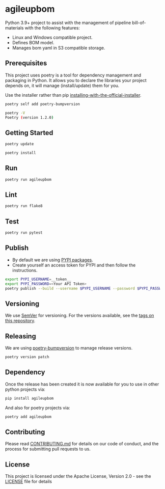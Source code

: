 # agileupbom

Python 3.9+ project to assist with the management of pipeline bill-of-materials with the following features:

* Linux and Windows compatible project.
* Defines BOM model.
* Manages bom yaml in S3 compatible storage.

## Prerequisites

This project uses poetry is a tool for dependency management and packaging in Python. It allows you to declare the 
libraries your project depends on, it will manage (install/update) them for you. 

Use the installer rather than pip [installing-with-the-official-installer](https://python-poetry.org/docs/master/#installing-with-the-official-installer).

```sh
poetry self add poetry-bumpversion
```

```sh
poetry -V
Poetry (version 1.2.0)
```

## Getting Started

```sh
poetry update
```

```sh
poetry install
```

## Run
```sh
poetry run agileupbom
```

## Lint
```sh
poetry run flake8
```

## Test
```sh
poetry run pytest
```

## Publish

* By default we are using [PYPI packages](https://packaging.python.org/en/latest/tutorials/installing-packages/). 
* Create yourself an access token for PYPI and then follow the instructions.

```sh
export PYPI_USERNAME=__token__ 
export PYPI_PASSWORD=<Your API Token>
poetry publish --build --username $PYPI_USERNAME --password $PYPI_PASSWORD
```

## Versioning
We use [SemVer](http://semver.org/) for versioning. For the versions available, see the [tags on this repository](https://github.com/Agile-Solutions-GB-Ltd/agileup/tags). 

## Releasing

We are using [poetry-bumpversion](https://github.com/monim67/poetry-bumpversion) to manage release versions.

```sh
poetry version patch
```

## Dependency

Once the release has been created it is now available for you to use in other python projects via:

```sh
pip install agileupbom
```

And also for poetry projects via:

```sh
poetry add agileupbom
```

## Contributing

Please read [CONTRIBUTING.md](CONTRIBUTING.md) for details on our code of conduct, and the process for submitting pull requests to us.

## License

This project is licensed under the Apache License, Version 2.0 - see the [LICENSE](LICENSE) file for details



